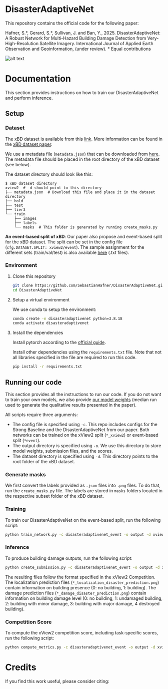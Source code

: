 # DisasterAdaptiveNet


This repository contains the official code for the following paper:

Hafner, S.\*, Gerard, S.\*, Sullivan, J. and Ban, Y., 2025. DisasterAdaptiveNet: A Robust Network for Multi-Hazard Building Damage Detection from Very-High-Resolution Satellite Imagery. International Journal of Applied Earth Observation and Geoinformation, (under review).
\* Equal contributions


![alt text](imgs/disasteradaptivenet.png)

# Documentation

This section provides instructions on how to train our DisasterAdaptiveNet and perform inference.


## Setup

### Dataset

The xBD dataset is available from this [link](https://xview2.org/dataset). More information can be found in the [xBD dataset paper](https://openaccess.thecvf.com/content_CVPRW_2019/papers/cv4gc/Gupta_Creating_xBD_A_Dataset_for_Assessing_Building_Damage_from_Satellite_CVPRW_2019_paper.pdf).

We use a metadata file (`metadata.json`) that can be downloaded from [here](https://drive.google.com/file/d/1G5__zFsO7xIwfy2eyjow1NiZL34aWB0e/view?usp=sharing). The metadata file should be placed in the root directory of the xBD dataset (see below). 

The dataset directory should look like this:

```
$ xBD dataset directory
xview2  # -d should point to this directory
├── metadata.json  # Download this file and place it in the dataset directory
├── hold
├── test
├── tier3
└── train
    ├── images
    ├── labels
    └── masks  # This folder is generated by running create_masks.py
```

**An event-based split of xBD**: Our paper also propose and event-based split for the xBD dataset. The split can be set in the config file (`cfg.DATASET.SPLIT: xview2/event`). The sample assignment for the different sets (train/val/test) is also available [here](https://drive.google.com/drive/folders/16qRNQgVCzRaDnhVwm0th-4p7b5yV_KsT?usp=sharing) (.txt files).


### Environment

1. Clone this repository

    ```bash
    git clone https://github.com/SebastianHafner/DisasterAdaptiveNet.git
    cd DisasterAdaptiveNet
    ```

2. Setup a virtual environment

    We use conda to setup the environment:
    ```bash
    conda create -n disasteradaptivenet python=3.8.18
    conda activate disasteradaptivenet
   ```

3. Install the dependencies
    
    Install pytorch according to the [official guide](https://pytorch.org/get-started/locally/).
    
    Install other dependencies using the `requirements.txt` file. Note that not all libraries specified in the file are required to run this code.
    ```bash
    pip install -r requirements.txt
   ```



## Running our code

This section provides all the instructions to run our code. If you do not want to train your own models, we also provide [our model weights](https://drive.google.com/drive/folders/1lx14Z9yw2K44DeUQbOEEfThfPi-6bBxA?usp=sharing) (median run used to generate the qualitative results presented in the paper).

All scripts require three arguments:
- The config file is specified using `-c`. This repo includes configs for the Strong Baseline and the DisasterAdaptiveNet from our paper. Both networks can be trained on the xView2 split (`*_xview2`) or event-based split (`*event`). 
- The output directory is specified using `-o`. We use this directory to store model weights, submission files, and the scores.
- The dataset directory is specified using `-d`. This directory points to the root folder of the xBD dataset.

### Generate masks

We first convert the labels provided as `.json` files into `.png` files. To do that, run the `create_masks.py` file. The labels are stored in `masks` folders located in the respective subset folder of the xBD dataset.

### Training

To train our DisasterAdaptiveNet on the event-based split, run the following script:
 ```bash
 python train_network.py -c disasteradaptivenet_event -o output -d xview2
 ```

### Inference

To produce building damage outputs, run the following script:


 ```bash
 python create_submission.py -c disasteradaptivenet_event -o output -d xview2
 ```

The resulting files follow the format specified in the xView2 Competition. The localization prediction files (`*_localization_disaster_prediction.png`) contain information on building presence (0: no building, 1: building). The damage prediction files (`*_damage_disaster_prediction.png`) contain information on building damage level (0: no building, 1: undamaged building, 2: building with minor damage, 3: building with major damage, 4 destroyed building).


### Competition Score

To compute the xView2 competition score, including task-specific scores, run the following script:

 ```bash
 python compute_metrics.py -c disasteradaptivenet_event -o output -d xview2
 ```

# Credits

If you find this work useful, please consider citing:


  ```bibtex

  ```